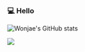 ### 💻 Hello


![Wonjae's GitHub stats](https://github-readme-stats.vercel.app/api?username=onejaejae&show_icons=true&theme=radical)



<!--
**onejaejae/onejaejae** is a ✨ _special_ ✨ repository because its `README.md` (this file) appears on your GitHub profile.

Here are some ideas to get you started:

- 🔭 I’m currently working on ...

- 👯 I’m looking to collaborate on ...
- 🤔 I’m looking for help with ...
- 💬 Ask me about ...
- 📫 How to reach me: ...
- 😄 Pronouns: ...
- ⚡ Fun fact: ...
-->

<a href="https://debonair-serpent-2c0.notion.site/c6547546d7aa4964a1fa42a414f7bc69" target='_blank'>
  <img src="https://img.shields.io/badge/Notion-000000?style=for-the-badge&logo=Notion&logoColor=white">
</a>
